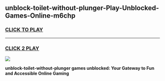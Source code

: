 
## unblock-toilet-without-plunger-Play-Unblocked-Games-Online-m6chp
<h3>
<a href="https://premium76.site?title=unblock-toilet-without-plunger&ref=25A">CLICK TO PLAY</a></h3>
<hr>

<h3>
<a href="https://premium76.site?title=unblock-toilet-without-plunger&ref=25A">CLICK 2 PLAY</a>
  
</h3>

<a href="https://premium76.site?title=unblock-toilet-without-plunger&ref=25A"><img src="https://clearcache.store/games.png"></a>


**unblock-toilet-without-plunger games unblocked: Your Gateway to Fun and Accessible Online Gaming**
